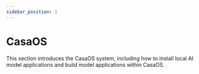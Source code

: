 ```yaml
---
sidebar_position: 1
---
```


# CasaOS

This section introduces the CasaOS system, including how to install local AI model applications and build model applications within CasaOS.

<DocCardList />
